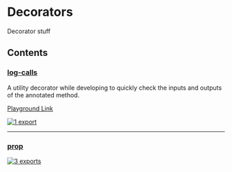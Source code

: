 # Decorators

<!-- SUMMARY:START -->

Decorator stuff

<!-- SUMMARY:END -->

## Contents

<!-- TOC:START -->
### [log-calls](https://github.com/JanMalch/ts-experiments/blob/master/src/decorators/log-calls.ts)

A utility decorator while developing to quickly check the inputs and outputs
of the annotated method.

[Playground Link](https://www.typescriptlang.org/play/?experimentalDecorators=true#code/GYVwdgxgLglg9mABAGzgcwMIENnIM4Ay6AFMlgEYCmyAXInlAE4xhoA0iAbjiJXVmACeASkQBvAFCJEEBHjjJKAOlRpiAcgCkEdYgDUKCtX2J1NdR3WzUjGmkaVBAbmAIoAWgaDFNGFBwwEE7qwk5SMnIKyqrE3Mi8oRIAvhISoJCwCIhEmDj4pEbIAPx0DMysopLSDlAgjEjp0PBIOdi4eAAilLKMWFBwjMTh0v6MaJRQ-EJsw4gAthMAFnAAJgByWAulTCzssyuUeBDMAA79togAKoInlCsACoxwt4xQgl1Hp+cAPAKCAHzhSqzWRgBiIAYwNAsHCIAC8iAOnxgZwGSjivDC0mkoPBAH0yFRkPDDETEEUiohRuMoEpcUwQNA0WBNpQTOoAMS6AwLKDLdassL7Q7HFHndE8NkIxqZJDEJQKrBjPBTQQAbQAusDsdj6YgTg48JRGJw7gBBZUkpVoPBKOZYE7EYgAD1EcP+iAAUgBlADyayUZV2MGAghdwkSOpxcig9FGsYRL1cjHtkGUYDgAHdiJGo3rDSBkAmIcxoSzkEoHSdkGG+TA8BxrXhczq9ZQwCsSUmBqmIOmszmsXmY-rDcbTSsAEqHQvFn3+wM7VghsMFost3WRRRKexwEAnDAKMgnI0rYgEwrs+Ee7mjw7ju7TvCzjfSVRtfA5DRNxDEBzAY12z7YQLEQJtXxQdAP0IEhZh1dQf2IA17xNO4QJmKNsWQo1UJWC0bTgxAIPfPIYLUdQ11jP9KAAhw03QxBKOIqDSK-CiZyLX9sIfFYGO43CnxfIcdRI9o2JWOo+maRAWHmPBQPbTt3DjJUoAg3Eoh3J59wAUQ7QdCJqOokEo4TECSIcLOSVIWCgY1gCwPtEAAISVcRwhZLY43KNAwhSCQIDIPA8EQAAxOA4HcnUAAFWlInNZnIJVYklOhXMYYQ0rcqoowxdNWX0BF1AAQmK9QzOqCZjK4SUzJSfy9TykkxEQTy+FMT04EWMBdBSMBKEzMKIpzJQksGPLEjypQ2sK0winKoA)

[![1 export](https://img.shields.io/badge/exports-1-blue)](https://github.com/JanMalch/ts-experiments/blob/master/src/decorators/log-calls.ts)

---

### [prop](https://github.com/JanMalch/ts-experiments/blob/master/src/decorators/prop.ts)

[![3 exports](https://img.shields.io/badge/exports-3-blue)](https://github.com/JanMalch/ts-experiments/blob/master/src/decorators/prop.ts)
<!-- TOC:END -->
